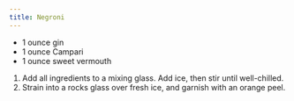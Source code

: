 ```yaml
---
title: Negroni
---
```


- 1 ounce gin
- 1 ounce Campari
- 1 ounce sweet vermouth

1. Add all ingredients to a mixing glass. Add ice, then stir until well-chilled.
1. Strain into a rocks glass over fresh ice, and garnish with an orange peel.
